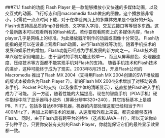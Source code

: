 ###7.1.1 flash的功能
Flash Player 是一款能够播放小又快速的多媒体动画，以及交互式的动画、飞行标志和用macromedia flash做出的图像。这个播放器非常小，只需花一点点时间下载，对于在体验网页上的多媒体效果是个很好的开始。
Flash也支持高品质的mp3音频流、文字输入字段、交互式接口等等很多东西。这个最新版本可以观看所有的flash格式。若你要观看网页上的多媒体内容，flash player几乎是网络上的标准。为此播放器所制作的动画或图像十分常见。
Flash功能指的是可以在设备上观看Flash动画，进行Flash游戏等功能。随着手机技术的发展和娱乐性的增加，Flash功能已经成为手机发展的新方向之一。 Flash技术最早兴起在家用电脑上，由于当时的手机功能比较单一，而且从屏幕颜色、处理器速度、压缩技术等方面都不能实现手机对Flash的支持。 随着手机技术和Flash技术的进步，这种可能终于成为了现实。2003年8月25日，开发Flash公司的Macromedia 推出了Flash MX 2004（支持用Flash MX 2004创建的SWF播放器的版式本被命名为Flash Player 7）。新的Flash MX 2004技术增加了对移动设备和手机、Pocket PC的支持（以及像素字体的清晰显示），这直接使Flash进入手机成为了可能。 另一方面，随着性能的大幅提高，现在的智能手机（PDA手机）硬件指标中除了显示器稍小些外（屏幕分辨率320*240），其它指标基本上是超PII、PIII了。包括多普达696等机器，机器的内部处理速度已经相当于PIII 400MHz了，再加上彩屏技术的发展，从速度和外观上来说，都完全能够支持Flash。 同时，由于Flash具有跨平台的特性（这点和JAVA一样），所以无论你处于何种平台，只要你安装有支持的Flash Player，你就能保证它们的最终显示效果都一致。
